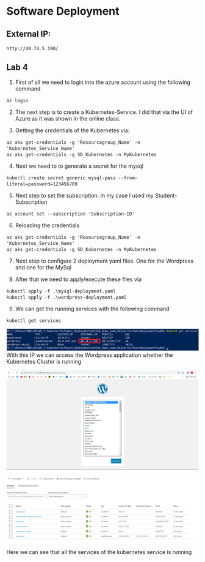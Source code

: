 # Software Deployment

## External IP:
```
http://40.74.5.190/
```
## Lab 4


1. First of all we need to login into the azure account using the following command
```
az login
```


2. The next step is to create a Kubernetes-Service. I did that via the UI of Azure as it was shown 
in the online class.

3. Getting the credentials of the Kubernetes via:
```
az aks get-credentials -g 'Resourcegroup_Name' -n 'Kubernetes_Service_Name'
az aks get-credentials -g SD_Kubernetes -n MyKubernetes
```

4. Next we need to to generate a secret for the mysql
```
kubectl create secret generic mysql-pass --from-literal=password=123456789
```

5. Next step to set the subscription. In my case I used my Student-Subscription

```
az account set --subscription 'Subscription-ID'
```

6. Reloading the credentials 

```
az aks get-credentials -g 'Resourcegroup_Name' -n 'Kubernetes_Service_Name'
az aks get-credentials -g SD_Kubernetes -n MyKubernetes
```

7. Next step to configure 2 deployment yaml files. One for the Wordpress and one for the MySql

8. After that we need to apply/execute these files via 

```
kubectl apply -f .\mysql-deployment.yaml
kubectl apply -f .\wordpress-deployment.yaml
```

9. We can get the running services with the following command

```
kubectl get services
```

![External IP of the Wordpress](Pictures/WP_External_IP.png)
With this IP we can access the Wordpress application whether the Kubernetes Cluster is running 

![Wordpress Working](Pictures/Wordpress_Working.png)


![Services Working](Pictures/Services.png)

Here we can see that all the services of the kubernetes service is running
